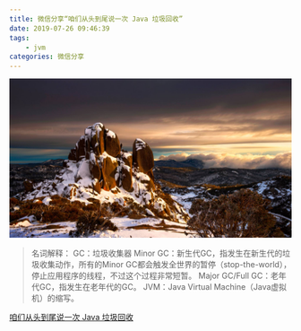 ```yaml
---
title: 微信分享“咱们从头到尾说一次 Java 垃圾回收”
date: 2019-07-26 09:46:39
tags:
    - jvm
categories: 微信分享
---
```

![homePage](/upload/homePage/20190726104410.jpg)
<!--more-->

> 名词解释：
> GC：垃圾收集器
> Minor GC：新生代GC，指发生在新生代的垃圾收集动作，所有的Minor GC都会触发全世界的暂停（stop-the-world），停止应用程序的线程，不过这个过程非常短暂。
> Major GC/Full GC：老年代GC，指发生在老年代的GC。
> JVM：Java Virtual Machine（Java虚拟机）的缩写。

[咱们从头到尾说一次 Java 垃圾回收](https://mp.weixin.qq.com/s?__biz=MjM5NDkxMTgyNw==&mid=2653061721&idx=1&sn=529836b657dfe9a4772edf161d24f29a&chksm=bd56a1658a212873691e11ce7b3e5f47dac13d5908685b64238c2f631f646abc5eb95817ef0a&mpshare=1&scene=23&srcid=0726RiU1Sqcn0f8DbZEzTNjm&sharer_sharetime=1564092234256&sharer_shareid=f4ea5dcd1ac851d940183676dc6dac96#rd)
